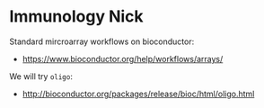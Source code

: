 # Immunology Nick

Standard mircroarray workflows on bioconductor:

* https://www.bioconductor.org/help/workflows/arrays/

We will try ``oligo``:

* http://bioconductor.org/packages/release/bioc/html/oligo.html
